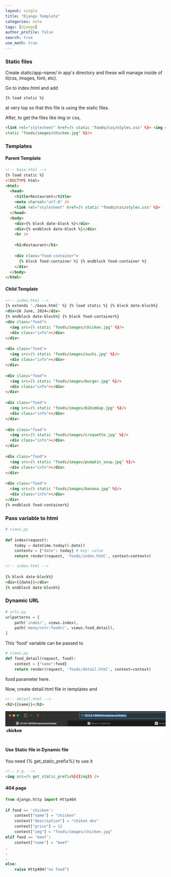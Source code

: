 ```yaml
---
layout: single
title: "Django Template"
categories: note
tags: [django]
author_profile: false
search: true
use_math: true
---
```


### Static files

Create static/app-name/ in app's directory and these will manage inside of it(css, images, font, etc).

Go to index.html and add

```html
{% load static %}
```

at very top so that this file is using the static files.

After, to get the files like img or css,

```html
<link rel="stylesheet" href={% static 'foods/css/styles.css' %}> <img src={%
static 'foods/images/chicken.jpg' %}/>
```

### Templates

#### Parent Template

```html
<!-- base.html -->
{% load static %}
<!DOCTYPE html>
<html>
  <head>
    <title>Restaurant</title>
    <meta charset="utf-8" />
    <link rel="stylesheet" href={% static 'foods/css/styles.css' %}>
  </head>
  <body>
    <div>{% block date-block %}</div>
    <div>{% endblock date-block %}</div>
    <hr />

    <h1>Restaurant</h1>

    <div class="food-container">
      {% block food-container %} {% endblock food-container %}
    </div>
  </body>
</html>
```

#### Child Template

```html
<!-- index.html -->
{% extends './base.html' %} {% load static %} {% block date-block%}
<div>26 June, 2024</div>
{% endblock date-block%} {% block food-container%}
<div class="food">
  <img src={% static 'foods/images/chicken.jpg' %}/>
  <div class="info"></div>
</div>

<div class="food">
  <img src={% static 'foods/images/sushi.jpg' %}/>
  <div class="info"></div>
</div>

<div class="food">
  <img src={% static 'foods/images/burger.jpg' %}/>
  <div class="info"></div>
</div>

<div class="food">
  <img src={% static 'foods/images/bibimbap.jpg' %}/>
  <div class="info"></div>
</div>

<div class="food">
  <img src={% static 'foods/images/croquette.jpg' %}/>
  <div class="info"></div>
</div>

<div class="food">
  <img src={% static 'foods/images/pumpkin_soup.jpg' %}/>
  <div class="info"></div>
</div>

<div class="food">
  <img src={% static 'foods/images/banana.jpg' %}/>
  <div class="info"></div>
</div>
{% endblock food-container%}
```

### Pass variable to html

```python
# views.py

def index(request):
    today = datetime.today().date()
    contextv = {"date": today} # key: value
    return render(request, 'foods/index.html', context=contextv)
```

```html
<!-- index.html -->

{% block date-block%}
<div>{{date}}</div>
{% endblock date-block%}
```


### Dynamic URL

```python
# urls.py
urlpatterns = [
    path('index/', views.index),
    path('menu/<str:food>/', views.food_detail),
]

```
This 'food' variable can be passed to 
```python
# views.py
def food_detail(request, food):
    context = {"name":food}
    return render(request, 'foods/detail.html', context=context)

```
food parameter here.

Now, create detail.html file in templates and 
```html
<!-- detail.html -->
<h2>{{name}}</h2>
```

![des1](/assets/images/2024-06-26-djangoTemplate/des1.png)

#### Use Static file in Dynamic file
You need {% get_static_prefix%} to use it
```html
<!-- e.g. -->
<img src={% get_static_prefix%}{{img}} />
```

#### 404 page
```python
from django.http import Http404

if food == 'chicken':
    context["name"] = "chicken"
    context["description"] = "chiken des"
    context["price"] = 12
    context["img"] = "foods/images/chicken.jpg"
elif food == 'beef':
    context["name"] = "beef"
.
.
.
else:
    raise Http404("no food")

```
